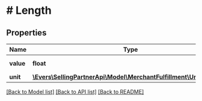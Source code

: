 # # Length

## Properties

Name | Type | Description | Notes
------------ | ------------- | ------------- | -------------
**value** | **float** | The value in units. | [optional]
**unit** | [**\Evers\SellingPartnerApi\Model\MerchantFulfillment\UnitOfLength**](UnitOfLength.md) |  | [optional]

[[Back to Model list]](../../README.md#models) [[Back to API list]](../../README.md#endpoints) [[Back to README]](../../README.md)
